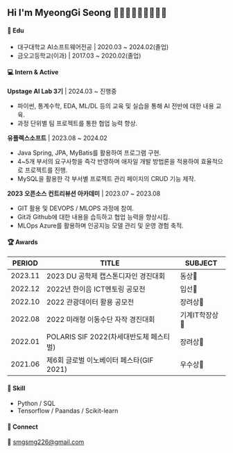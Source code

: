 ## Hi I'm MyeongGi Seong 🙆🏻‍♂🙆🏻‍♂🙆🏻‍♂
#### 📘 ️Edu  
- 대구대학교 AI소프트웨어전공 | 2020.03 ~ 2024.02(졸업)
- 금오고등학교(이과) | 2017.03 ~ 2020.02(졸업)
  
#### 💻 ️Intern & Active
**Upstage AI Lab 3기** | 2024.03 ~ 진행중
- 파이썬, 통계수학, EDA, ML/DL 등의 교육 및 실습을 통해 AI 전반에 대한 내용 교육.
- 과정 단위별 팀 프로젝트를 통한 협업 능력 향상.
  
**유플렉스소프트** | 2023.08 ~ 2024.02
- Java Spring, JPA, MyBatis를 활용하여 프로그램 구현.
- 4~5개 부서의 요구사항을 즉각 반영하며 애자일 개발 방법론을 적용하여 효율적으로 프로젝트를 진행.
- MySQL을 활용한 각 부서별 프로젝트 관리 페이지의 CRUD 기능 제작.
  
**2023 오픈소스 컨트리뷰션 아카데미** | 2023.07 ~ 2023.08
- GIT 활용 및 DEVOPS / MLOPS 과정에 참여.
- Git과 Github에 대한 내용을 습득하고 협업 능력을 향상시킴.
- MLOps Azure를 활용하며 인공지능 모델 관리 및 운영 경험 축적.

#### 🏆 Awards  
| PERIOD | TITLE | SUBJECT |
| ------- | ------- | -------|
| 2023.11 | 2023 DU 공학제 캡스톤디자인 경진대회 | 동상🥉 |
| 2022.12 | 2022년 한이음 ICT멘토링 공모전 | 입선🥉 |
| 2022.10 | 2022 관광데이터 활용 공모전 | 장려상🥉 |
| 2022.08 | 2022 미래형 이동수단 자작 경진대회 | 기계IT학장상🥈 |
| 2022.01 | POLARIS SIF 2022(차세대반도체 페스티벌) | 장려상🥉 |  
| 2021.06 | 제6회 글로벌 이노베이터 페스타(GIF 2021) | 우수상🥉 |

#### 🧩 Skill  
- Python / SQL
- Tensorflow / Paandas / Scikit-learn

#### 🔗 Connect
📧 smgsmg226@gmail.com

<!--
<div align="center"><a href="https://www.buymeacoffee.com/myeonggi"><img width=650 height=250 src="https://media4.giphy.com/media/GNBCVMv6XobnMUMYJG/giphy.gif?cid=6c09b952ag13b3c1slx5c2ybbix0tttymhcmkbsqwltyl64b&ep=v1_internal_gif_by_id&rid=giphy.gif&ct=g" /></a></div>-->

<!--
![slice](https://capsule-render.vercel.app/api?type=slice&color=auto&height=200&text=HI&fontAlign=70&rotate=13&fontAlignY=25&desc=Hello%20MyeongGi%20World.&descAlign=70.&descAlignY=44)


<div align="center">

🇰🇷 🇺🇸

#

- 데이터 분석 대회
  |대회|대회명|순위|상위|
  |---|------|----|----|
  |Dacon|금융문자 분석 경진대회|153/372|41%|
  |Kaggle|ASHRAE - Great Energy Predictor III|1011/3614|28%|
    
</div>

<br>

<div align=left>
	<h3>📚 Tech Stack 📚</h3>
	<p>✨ Platforms & Languages ✨</p>
</div>
<div align="left">
	<img src="https://img.shields.io/badge/Python-3776AB?style=flat&logo=Python&logoColor=white" />
	<img src="https://img.shields.io/badge/JavaScript-F7DF1E?style=flat&logo=JavaScript&logoColor=white" />
	<img src="https://img.shields.io/badge/Rust-000000?style=flat&logo=Rust&logoColor=white" />
	<img src="https://img.shields.io/badge/Pytorch-EE4C2C?style=flat&logo=Pytorch&logoColor=white" />
  <br>
	<img src="https://img.shields.io/badge/TensorFlow-FF6F00?style=flat&logo=TensorFlow&logoColor=white" />
	<img src="https://img.shields.io/badge/Keras-D00000?style=flat&logo=Keras&logoColor=white" />
  	<img src="https://img.shields.io/badge/Anaconda-44A833?style=flat&logo=Anaconda&logoColor=white" />
	<img src="https://img.shields.io/badge/Numpy-013243?style=flat&logo=Numpy&logoColor=white" />
  <br>
	<img src="https://img.shields.io/badge/pandas-150458?style=flat&logo=pandas&logoColor=white" />
	<img src="https://img.shields.io/badge/scikitlearn-F7931E?style=flat&logo=scikitlearn&logoColor=white" />
</div>

<br>

<div align=left>
	<p>🛠 Tools 🛠</p>
</div>
<div align=left>
	<img src="https://img.shields.io/badge/Visual%20Studio%20Code-007ACC?style=flat&logo=VisualStudioCode&logoColor=white" />
  	<img src="https://img.shields.io/badge/Jupyter%20Notebook-F37626?style=flat&logo=Jupyter&logoColor=white" />
	<img src="https://img.shields.io/badge/GitHub-181717?style=flat&logo=GitHub&logoColor=white" />
  <br>
  	<img src="https://img.shields.io/badge/Google%20Colab-F9AB00?style=flat&logo=GoogleColab&logoColor=white" />
  	<img src="https://img.shields.io/badge/replit-F26207?style=flat&logo=replit&logoColor=white" />
</div>

<br>

<div align=left>
	<p>🎨 Portfolio & Contact 🎨</p>
</div>
<div align=left>
	<a href="">
		<img src="https://img.shields.io/badge/Blog Fixed....-000000?style=flat&logo=blogger&logoColor=white" />
	</a>
	<a href="https://velog.io/@sungmyeonggi">
		<img src="https://img.shields.io/badge/Velog-20C997?style=flat&logo=Velog&logoColor=white" />
	</a>
  <a href="">
		<img src="https://img.shields.io/badge/Instagram-E4405F?style=flat&logo=Instagram&logoColor=white" />
	</a>
	<a href="https://gentle-snowboard-1c6.notion.site/Yermi-5e8c65dba4df4ab09e83665cf2ee001d">
		<img src="https://img.shields.io/badge/Notion-000000?style=flat&logo=Notion&logoColor=white" />
	</a>
  <br>
	<a href="mailto:smgsmg226@gmail.com">
		<img src="https://img.shields.io/badge/Gmail-EA4335?style=flat&logo=Gmail&logoColor=white" />
	</a>
  <a href="">
		<img src="https://img.shields.io/badge/Resume-018EF5?style=flat&logo=ReadMe&logoColor=white" />
	</a>
  <a href="https://www.linkedin.com/in/myeonggi-sung-b18188243/">
		<img src="https://img.shields.io/badge/linkedin-0A66C2?style=flat&logo=linkedin&logoColor=white" />
  </a>
</div>

<p>🏆 Baekjoon solved rank 🏆</p>
[![Solved.ac Profile](http://mazassumnida.wtf/api/v2/generate_badge?boj=smg226)](https://solved.ac/smg226/)
-->
